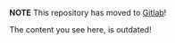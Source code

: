 **NOTE** This repository has moved to [Gitlab](https://gitlab.com/naturalis/sd/naturalis-java-projects)!

The content you see here, is outdated!
